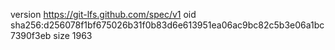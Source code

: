 version https://git-lfs.github.com/spec/v1
oid sha256:d256078f1bf675026b31f0b83d6e613951ea06ac9bc82c5b3e06a1bc7390f3eb
size 1963
